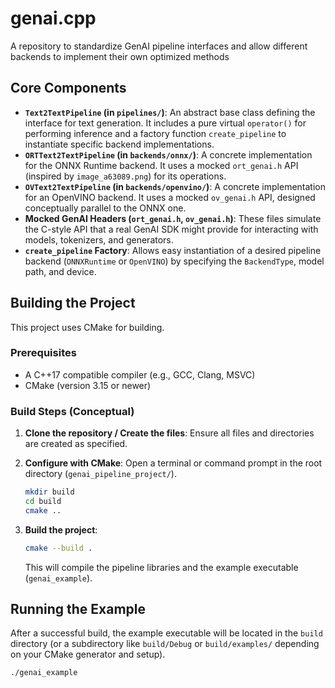 # genai.cpp
A repository to standardize GenAI pipeline interfaces and allow different backends to implement their own optimized methods

## Core Components

* **`Text2TextPipeline` (in `pipelines/`)**: An abstract base class defining the interface for text generation. It includes a pure virtual `operator()` for performing inference and a factory function `create_pipeline` to instantiate specific backend implementations.
* **`ORTText2TextPipeline` (in `backends/onnx/`)**: A concrete implementation for the ONNX Runtime backend. It uses a mocked `ort_genai.h` API (inspired by `image_a63089.png`) for its operations.
* **`OVText2TextPipeline` (in `backends/openvino/`)**: A concrete implementation for an OpenVINO backend. It uses a mocked `ov_genai.h` API, designed conceptually parallel to the ONNX one.
* **Mocked GenAI Headers (`ort_genai.h`, `ov_genai.h`)**: These files simulate the C-style API that a real GenAI SDK might provide for interacting with models, tokenizers, and generators.
* **`create_pipeline` Factory**: Allows easy instantiation of a desired pipeline backend (`ONNXRuntime` or `OpenVINO`) by specifying the `BackendType`, model path, and device.

## Building the Project

This project uses CMake for building.

### Prerequisites

* A C++17 compatible compiler (e.g., GCC, Clang, MSVC)
* CMake (version 3.15 or newer)

### Build Steps (Conceptual)

1.  **Clone the repository / Create the files**:
    Ensure all files and directories are created as specified.

2.  **Configure with CMake**:
    Open a terminal or command prompt in the root directory (`genai_pipeline_project/`).
    ```bash
    mkdir build
    cd build
    cmake ..
    ```

3.  **Build the project**:
    ```bash
    cmake --build .
    ```
   
    This will compile the pipeline libraries and the example executable (`genai_example`).

## Running the Example

After a successful build, the example executable will be located in the `build` directory (or a subdirectory like `build/Debug` or `build/examples/` depending on your CMake generator and setup).

```bash
./genai_example

